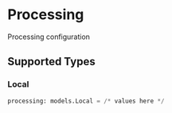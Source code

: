 # Processing

Processing configuration


## Supported Types

### Local

```python
processing: models.Local = /* values here */
```


